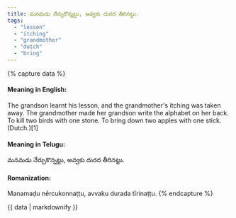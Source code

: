 ```yaml
---
title: మనమడు నేర్చుకొన్నట్టు, అవ్వకు దురద తీరినట్టు.
tags:
  - "lesson"
  - "itching"
  - "grandmother"
  - "dutch"
  - "bring"
---
```


{% capture data %}
#### Meaning in English:
The grandson learnt his lesson, and the grandmother's itching was taken away.
The grandmother made her grandson write the alphabet on her back.
To kill two birds with one stone.
To bring down two apples with one stick. (Dutch.)[1]

#### Meaning in Telugu:
మనమడు నేర్చుకొన్నట్టు, అవ్వకు దురద తీరినట్టు.

#### Romanization:
Manamaḍu nērcukonnaṭṭu, avvaku durada tīrinaṭṭu.
{% endcapture %}

{{ data | markdownify }}

